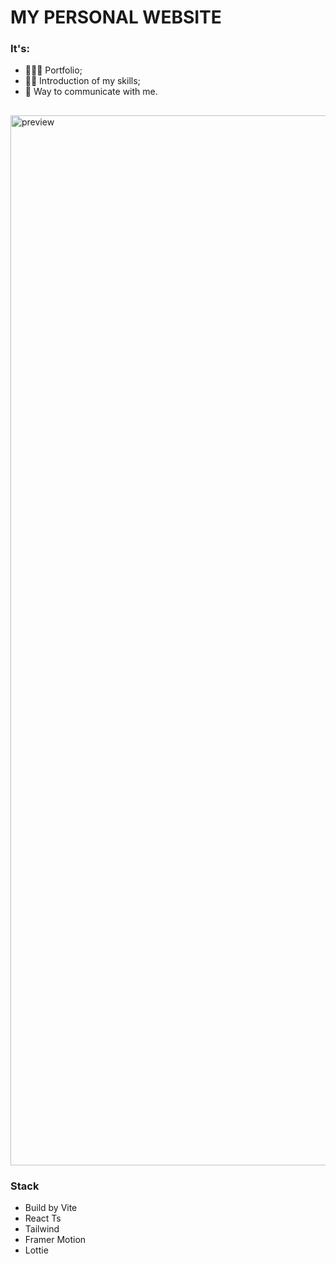 # MY PERSONAL WEBSITE

### It's:

- 👨🏻‍💻 Portfolio;
- 💪🏻 Introduction of my skills;
- 📲 Way to communicate with me.

##

<img width="1680" alt="preview" src="https://github.com/dvnkx/lisniakbogdan/assets/104072047/6de2d374-14a7-4b74-b4e2-7594dabb3c9b">

### Stack

- Build by Vite
- React Ts
- Tailwind
- Framer Motion
- Lottie
